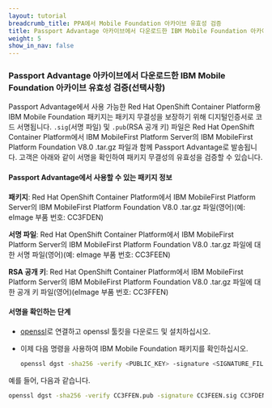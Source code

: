 ```yaml
---
layout: tutorial
breadcrumb_title: PPA에서 Mobile Foundation 아카이브 유효성 검증
title: Passport Advantage 아카이브에서 다운로드한 IBM Mobile Foundation 아카이브 유효성 검증
weight: 5
show_in_nav: false
---
```

<!-- NLS_CHARSET=UTF-8 -->
### Passport Advantage 아카이브에서 다운로드한 IBM Mobile Foundation 아카이브 유효성 검증(선택사항)

Passport Advantage에서 사용 가능한 Red Hat OpenShift Container Platform용 IBM Mobile Foundation 패키지는 패키지 무결성을 보장하기 위해 디지털인증서로 코드 서명됩니다. `.sig`(서명 파일) 및 `.pub`(RSA 공개 키) 파일은 Red Hat OpenShift Container Platform에서 IBM MobileFirst Platform Server의 IBM MobileFirst Platform Foundation V8.0 .tar.gz 파일과 함께 Passport Advantage로 발송됩니다. 고객은 아래와 같이 서명을 확인하여 패키지 무결성의 유효성을 검증할 수 있습니다.

#### Passport Advantage에서 사용할 수 있는 패키지 정보

**패키지**: Red Hat OpenShift Container Platform에서 IBM MobileFirst Platform Server의 IBM MobileFirst Platform Foundation V8.0 .tar.gz 파일(영어)(예: eImage 부품 번호: CC3FDEN)

**서명 파일**: Red Hat OpenShift Container Platform에서 IBM MobileFirst Platform Server의 IBM MobileFirst Platform Foundation V8.0 .tar.gz 파일에 대한 서명 파일(영어)(예: eImage 부품 번호: CC3FEEN)

**RSA 공개 키**: Red Hat OpenShift Container Platform에서 IBM MobileFirst Platform Server의 IBM MobileFirst Platform Foundation V8.0 .tar.gz 파일에 대한 공개 키 파일(영어)(eImage 부품 번호: CC3FFEN)

#### 서명을 확인하는 단계

* [openssl](https://www.openssl.org)로 연결하고 openssl 툴킷을 다운로드 및 설치하십시오.
* 이제 다음 명령을 사용하여 IBM Mobile Foundation 패키지를 확인하십시오.

  ```bash
  openssl dgst -sha256 -verify <PUBLIC_KEY> -signature <SIGNATURE_FILE> <IBM MOBILE FOUNDATION PACKAGE ARCHIVE>
  ```
예를 들어, 다음과 같습니다.

  ```bash
  openssl dgst -sha256 -verify CC3FFEN.pub -signature CC3FEEN.sig CC3FDEN.tar.gz
  ```  
